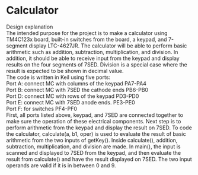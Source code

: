 # Calculator
Design explanation <br>
The intended purpose for the project is to make a calculator using TM4C123x board, built-in switches from the board, a keypad, and 7-segment display LTC-4627JR. The calculator will be able to perform basic arithmetic such as addition, subtraction, multiplication, and division. In addition, it should be able to receive input from the keypad and display results on the four segments of 7SED. Division is a special case where the result is expected to be shown in decimal value. <br>
The code is written in Keil using five ports: <br>
Port A: connect MC with columns of the keypad PA7-PA4 <br>
Port B: connect MC with 7SED the cathode ends PB6-PB0 <br>
Port D: connect MC with rows of the keypad PD3-PD0 <br>
Port E: connect MC with 7SED anode ends.  PE3-PE0 <br>
Port F: for switches PF4-PF0 <br>
First, all ports listed above, keypad, and 7SED are connected together to make sure the operation of these electrical components. Next step is to perform arithmetic from the keypad and display the result on 7SED.
To code the calculator, calculate(a, b1, oper) is used to evaluate the result of basic arithmetic from the two inputs of getKey(). Inside calculate(), addition, subtraction, multiplication, and division are made. In main(), the input is scanned and displayed to 7SED from the keypad, and then evaluate the result from calculate() and have the result displayed on 7SED. The two input operands are valid if it is in between 0 and 9.

